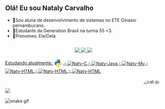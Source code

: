 ## Olá! Eu sou Nataly Carvalho

- 🌼Sou aluna de desenvolvimento de sistemas no ETE Ginasio pernambucano.
- 🌼Estudante da Generation Brasil na turma 55 <3.
- 🌼Pronomes: Ela/Dela
##
<div align="center">
  <a href="(https://github.com/Nataly-Carvalho/)">
  <img height="140em" src="https://github-readme-stats.vercel.app/api?username=Nataly-Carvalho&show_icons=true&theme=onedark&hide_border=true&dahide_border=true&dainclude_all_commits=true&count_private=true"/>
 <img height= "140cm" src="http://github-readme-streak-stats.herokuapp.com?user=Nataly-Carvalho&theme=onedark&hide_border=true&date_format=n%2Fj%5B%2FY%5D&locale=pt-br"/>
 
  <img height="140em" src="https://github-readme-stats.vercel.app/api/top-langs/?username=Nataly-Carvalho&layout=compact&langs_count=7&theme=onedark&hide_border=true"/>
</div>
  
  </div>
<div style="display: inline_block"><br>
  Estudando atualmente:
  <img align="center" alt="Naty-Python" height="30" width="30" src="https://raw.githubusercontent.com/devicons/devicon/master/icons/python/python-original.svg">
  -
  <img align="center" alt="Naty-C" height="30" width="30" <img src="https://cdn.jsdelivr.net/gh/devicons/devicon/icons/c/c-original.svg" />
  -
   <img align="center" alt="Naty-Java" height="30" width="30" <img src="https://cdn.jsdelivr.net/gh/devicons/devicon/icons/java/java-original.svg" />
  -
   <img align="center" alt="Naty-My" height="30" width="30"<img src="https://cdn.jsdelivr.net/gh/devicons/devicon/icons/css3/css3-original.svg" />
  -
  <img align="center" alt="Naty-HTML" height="30" width="30"<img src="https://cdn.jsdelivr.net/gh/devicons/devicon/icons/html5/html5-original.svg" />
  -
  <img align="center" alt="Naty-HTML" height="30" width="30"<img src="https://cdn.jsdelivr.net/gh/devicons/devicon/icons/javascript/javascript-original.svg" />
  -
   <img align="center" alt="Naty-HTML" height="30" width="30"<img src="https://cdn.jsdelivr.net/gh/devicons/devicon/icons/angularjs/angularjs-original.svg" />
          
  <br>
  <br>
  <img align="right" alt="cat-pic" height="150" style="border-radius:50px;" src="https://miro.medium.com/max/960/1*9GJWUvET3it_2XPX9CAUXw.gif">



</div>

##
<div> 
  
  <a href="https://www.linkedin.com/in/nataly-carvalho-6767bb222/" target="_blank"><img src="https://img.shields.io/badge/-LinkedIn-%230077B5?style=for-the-badge&logo=linkedin&logoColor=white" target="_blank"></a> 
  
![snake gif](https://github.com/Nataly-Carvalho/Nataly-Carvalho/blob/output/github-contribution-grid-snake.svg)

</div>
